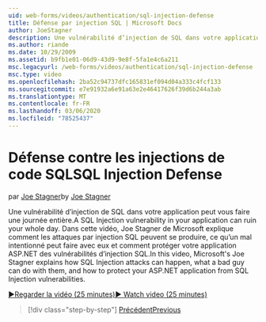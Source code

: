 ```yaml
---
uid: web-forms/videos/authentication/sql-injection-defense
title: Défense par injection SQL | Microsoft Docs
author: JoeStagner
description: Une vulnérabilité d’injection de SQL dans votre application peut vous faire une journée entière. Dans cette vidéo, Joe Stagner de Microsoft explique comment les attaques par injection SQL peuvent Happ...
ms.author: riande
ms.date: 10/29/2009
ms.assetid: b9fb1e01-06d9-43d9-9e8f-5fa1e4c6a211
msc.legacyurl: /web-forms/videos/authentication/sql-injection-defense
msc.type: video
ms.openlocfilehash: 2ba52c94737dfc165831ef094d04a333c4fcf133
ms.sourcegitcommit: e7e91932a6e91a63e2e46417626f39d6b244a3ab
ms.translationtype: MT
ms.contentlocale: fr-FR
ms.lasthandoff: 03/06/2020
ms.locfileid: "78525437"
---
```

# <a name="sql-injection-defense"></a><span data-ttu-id="7e214-104">Défense contre les injections de code SQL</span><span class="sxs-lookup"><span data-stu-id="7e214-104">SQL Injection Defense</span></span>

<span data-ttu-id="7e214-105">par [Joe Stagner](https://github.com/JoeStagner)</span><span class="sxs-lookup"><span data-stu-id="7e214-105">by [Joe Stagner](https://github.com/JoeStagner)</span></span>

<span data-ttu-id="7e214-106">Une vulnérabilité d’injection de SQL dans votre application peut vous faire une journée entière.</span><span class="sxs-lookup"><span data-stu-id="7e214-106">A SQL Injection vulnerability in your application can ruin your whole day.</span></span> <span data-ttu-id="7e214-107">Dans cette vidéo, Joe Stagner de Microsoft explique comment les attaques par injection SQL peuvent se produire, ce qu’un mal intentionné peut faire avec eux et comment protéger votre application ASP.NET des vulnérabilités d’injection SQL.</span><span class="sxs-lookup"><span data-stu-id="7e214-107">In this video, Microsoft's Joe Stagner explains how SQL Injection attacks can happen, what a bad guy can do with them, and how to protect your ASP.NET application from SQL Injection vulnerabilities.</span></span>

[<span data-ttu-id="7e214-108">&#9654;Regarder la vidéo (25 minutes)</span><span class="sxs-lookup"><span data-stu-id="7e214-108">&#9654; Watch video (25 minutes)</span></span>](https://channel9.msdn.com/Blogs/ASP-NET-Site-Videos/sql-injection-defense)

> [!div class="step-by-step"]
> [<span data-ttu-id="7e214-109">Précédent</span><span class="sxs-lookup"><span data-stu-id="7e214-109">Previous</span></span>](creating-inactive-users.md)

